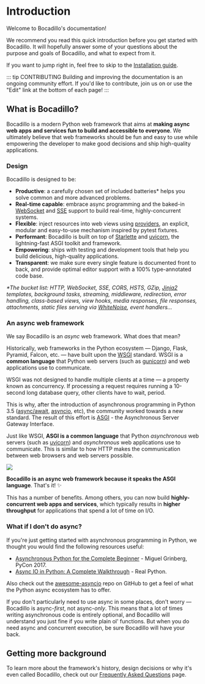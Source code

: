 # Introduction

Welcome to Bocadillo's documentation!

We recommend you read this quick introduction before you get started with Bocadillo. It will hopefully answer some of your questions about the purpose and goals of Bocadillo, and what to expect from it.

If you want to jump right in, feel free to skip to the [Installation guide](installation.md).

::: tip CONTRIBUTING
Building and improving the documentation is an ongoing community effort. If you'd like to contribute, join us on <repo text="GitHub"/> or use the "Edit" link at the bottom of each page!
:::

## What is Bocadillo?

Bocadillo is a modern Python web framework that aims at **making async web apps and services fun to build and accessible to everyone**. We ultimately believe that web frameworks should be fun and easy to use while empowering the developer to make good decisions and ship high-quality applications.

### Design

Bocadillo is designed to be:

- **Productive**: a carefully chosen set of included batteries\* helps you solve common and more advanced problems.
- **Real-time capable**: embrace async programming and the baked-in [WebSocket] and [SSE] support to build real-time, highly-concurrent systems.
- **Flexible**: inject resources into web views using [providers], an explicit, modular and easy-to-use mechanism inspired by pytest fixtures.
- **Performant**: Bocadillo is built on top of [Starlette] and [uvicorn], the lightning-fast ASGI toolkit and framework.
- **Empowering**: ships with testing and development tools that help you build delicious, high-quality applications.
- **Transparent**: we make sure every single feature is documented front to back, and provide optimal editor support with a 100% type-annotated code base.

[websocket]: /guides/websockets/
[sse]: /guides/http/sse.md
[providers]: /guides/injection/
[starlette]: https://www.starlette.io
[testing]: /guides/architecture/testing.md

_\*The bucket list: HTTP, WebSocket, SSE, CORS, HSTS, GZip, [Jinja2] templates, background tasks, streaming, middleware, redirection, error handling, class-based views, view hooks, media responses, file responses, attachments, static files serving via [WhiteNoise], event handlers…_

[whitenoise]: http://whitenoise.evans.io
[jinja2]: http://jinja.pocoo.org

### An async web framework

We say Bocadillo is an _async_ web framework. What does that mean?

Historically, web frameworks in the Python ecosystem — Django, Flask, Pyramid, Falcon, etc. — have built upon the [WSGI] standard. WSGI is a **common language** that Python web servers (such as [gunicorn]) and web applications use to communicate.

[wsgi]: https://www.python.org/dev/peps/pep-3333/
[gunicorn]: https://gunicorn.org

WSGI was not designed to handle multiple clients at a time — a property known as concurrency. If processing a request requires running a 10-second long database query, other clients have to wait, period.

This is why, after the introduction of asynchronous programming in Python 3.5 ([async/await], [asyncio], etc), the community worked towards a new standard. The result of this effort is [ASGI] - the Asynchronous Server Gateway Interface.

[async/await]: https://www.python.org/dev/peps/pep-0492/
[asyncio]: https://docs.python.org/3/library/asyncio.html
[asgi]: https://asgi.readthedocs.io

Just like WSGI, **ASGI is a common language** that Python _asynchronous_ web servers (such as [uvicorn]) and _asynchronous_ web applications use to communicate. This is similar to how HTTP makes the communication between web browsers and web servers possible.

[uvicorn]: https://www.uvicorn.org

![](/asgi.png)

**Bocadillo is an async web framework because it speaks the ASGI language**. That's it! ✨

This has a number of benefits. Among others, you can now build **highly-concurrent web apps and services**, which typically results in **higher throughput** for applications that spend a lot of time on I/O.

### What if I don't do async?

If you're just getting started with asynchronous programming in Python, we thought you would find the following resources useful:

- [Asynchronous Python for the Complete Beginner](https://www.youtube.com/watch?v=iG6fr81xHKA) - Miguel Grinberg, PyCon 2017.
- [Async IO in Python: A Complete Walkthrough](https://realpython.com/async-io-python/) - Real Python.

Also check out the [awesome-asyncio] repo on GitHub to get a feel of what the Python async ecosystem has to offer.

[awesome-asyncio]: https://www.github.com/timofurrer/awesome-asyncio

If you don't particularly need to use async in some places, don't worry — Bocadillo is async-_first_, not async-_only_. This means that a lot of times writing asynchronous code is entirely optional, and Bocadillo will understand you just fine if you write plain ol' functions. But when you do need async and concurrent execution, be sure Bocadillo will have your back.

## Getting more background

To learn more about the framework's history, design decisions or why it's even called Bocadillo, check out our [Frequently Asked Questions][faq] page.

[faq]: ../faq/
